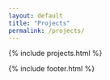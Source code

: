 ```yaml
---
layout: default
title: "Projects"
permalink: /projects/
---
```


{% include projects.html %}

{% include footer.html %}
